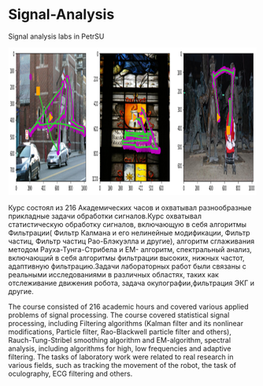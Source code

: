 # Signal-Analysis
Signal analysis labs in PetrSU

<img align="centre" width="900" height="300" src="img/ocul1.png">
<p align="center">

Курс состоял из 216 Академических часов и охватывал разнообразные прикладные задачи обработки сигналов.Курс охватывал статистическую обработку сигналов, включающую в себя алгоритмы Фильтрации( Фильтр Калмана и его нелинейные модификации, Фильтр частиц, Фильтр частиц Рао-Блэкуэлла  и другие), алгоритм сглаживания методом Рауха-Тунга-Стрибела и EM- алгоритм, спектральный анализ, включающий в себя алгоритмы фильтрации высоких, нижных частот, адаптивную фильтрацию.Задачи лабораторных работ были связаны с реальными исследованиями в различных областях, таких как отслеживание движения робота, задача окулографии,фильтрация ЭКГ и другие. 


The course consisted of 216 academic hours and covered various applied problems of signal processing. The course covered statistical signal processing, including Filtering algorithms (Kalman filter and its nonlinear modifications, Particle filter, Rao-Blackwell particle filter and others), Rauch-Tung-Stribel smoothing algorithm  and EM-algorithm, spectral analysis, including algorithms for  high, low frequencies and adaptive filtering. The tasks of laboratory work were related to real research in various fields, such as tracking the movement of the robot, the task of oculography, ECG filtering and others.
